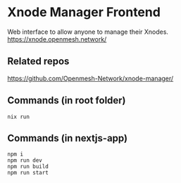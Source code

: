 # Xnode Manager Frontend

Web interface to allow anyone to manage their Xnodes.
https://xnode.openmesh.network/

## Related repos

https://github.com/Openmesh-Network/xnode-manager/

## Commands (in root folder)

```
nix run
```

## Commands (in nextjs-app)

```
npm i
npm run dev
npm run build
npm run start
```
